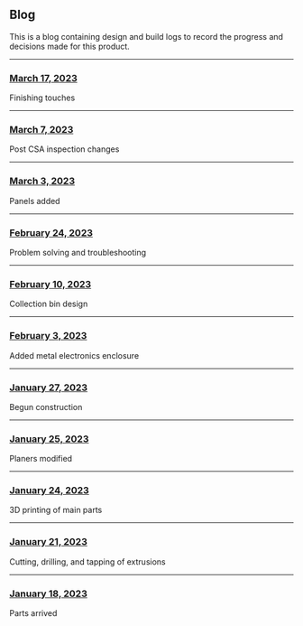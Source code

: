 ## Blog

This is a blog containing design and build logs to record the progress and decisions made for this product.

---

### [March 17, 2023](Mar17.html "March 17")

Finishing touches

---

### [March 7, 2023](Mar7.html "March 7")

Post CSA inspection changes

---

### [March 3, 2023](Feb31.html "March 3")

Panels added

---

### [February 24, 2023](Feb24.html "February 24")

Problem solving and troubleshooting

---

### [February 10, 2023](Feb10.html "February 10")

Collection bin design

---

### [February 3, 2023](Feb3.html "February 3")

Added metal electronics enclosure

---

### [January 27, 2023](Jan27.html "January 27")

Begun construction

---

### [January 25, 2023](Jan25.html "January 25")

Planers modified

---

### [January 24, 2023](Jan24.html "January 24")

3D printing of main parts

---

### [January 21, 2023](Jan21.html "January 21")

Cutting, drilling, and tapping of extrusions

---

### [January 18, 2023](Jan18.html "January 18")

Parts arrived
